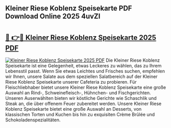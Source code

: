 ## Kleiner Riese Koblenz Speisekarte PDF Download Online 2025 4uvZI

# <h2><a href="http://gc9nmc.nevu.top/?p=Kleiner+Riese+Koblenz+Speisekarte">🔗 👉🔴 Kleiner Riese Koblenz Speisekarte 2025 PDF</a></h2>

[![Kleiner Riese Koblenz Speisekarte 2025 PDF](https://i.imgur.com/dBaPXMq.png)](http://gc9nmc.nevu.top/?p=Kleiner+Riese+Koblenz+Speisekarte)
Die Kleiner Riese Koblenz Speisekarte ist eine Gelegenheit, etwas Leckeres zu wählen, das zu Ihrem Lebensstil passt. Wenn Sie etwas Leichtes und Frisches suchen, empfehlen wir Ihnen, unsere Salate aus dem speziellen Salatbereich auf der Kleiner Riese Koblenz Speisekarte unserer Cafeteria zu probieren. Für Fleischliebhaber bietet unsere Kleiner Riese Koblenz Speisekarte eine große Auswahl an Rind-, Schweinefleisch-, Hühnchen- und Fischgerichten. Unseren Auserwählten bieten wir köstliche Gerichte wie Schaschlik und Steak an, die über offenem Feuer zubereitet werden. Unsere Kleiner Riese Koblenz Speisekarte bietet eine große Auswahl an Desserts, von klassischen Torten und Kuchen bis hin zu exquisiten Crème Brûlée und Schokoladenspezialitäten.
